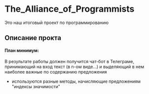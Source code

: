 # The_Alliance_of_Programmists
Это наш итоговый проект по программированию

## Описание прокта
#### План минимум:
В результате работы должен получится чат-бот в Телеграме, принимающий на вход текст (в n-ом виде...) и выделяющий в нем наиболее важные по содержанию предложения
- используются разные методы, начисляющие предложениям "индексы значимости"

